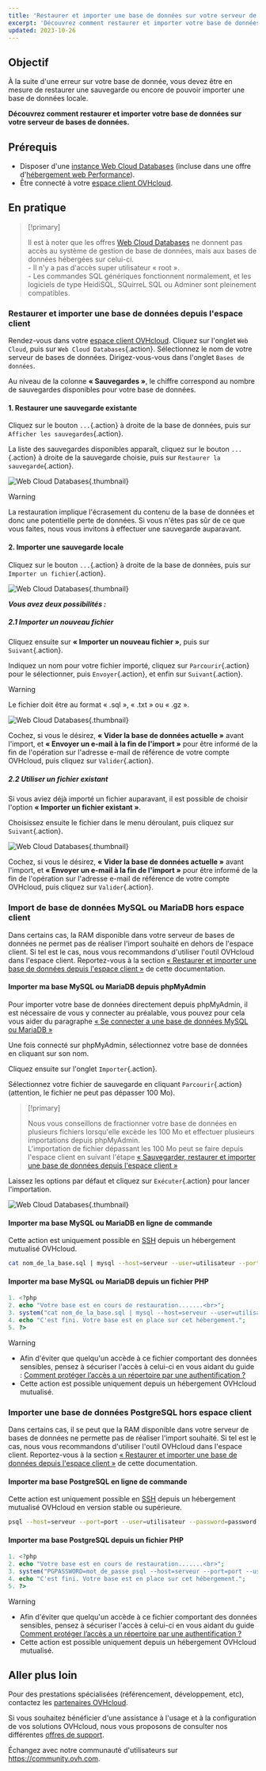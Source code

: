 ```yaml
---
title: 'Restaurer et importer une base de données sur votre serveur de bases de données'
excerpt: 'Découvrez comment restaurer et importer votre base de données'
updated: 2023-10-26
---
```


## Objectif

À la suite d'une erreur sur votre base de donnée, vous devez être en mesure de restaurer une sauvegarde ou encore de pouvoir importer une base de données locale. 

**Découvrez comment restaurer et importer votre base de données sur votre serveur de bases de données.**

## Prérequis

- Disposer d'une [instance Web Cloud Databases](https://www.ovhcloud.com/fr/web-cloud/databases/) (incluse dans une offre d'[hébergement web Performance](https://www.ovhcloud.com/fr/web-hosting/)).
- Être connecté à votre [espace client OVHcloud](https://www.ovh.com/auth/?action=gotomanager&from=https://www.ovh.com/fr/&ovhSubsidiary=fr).

## En pratique

> [!primary]
>
> Il est à noter que les offres [Web Cloud Databases](https://www.ovh.com/fr/cloud-databases) ne donnent pas accès au système de gestion de base de données, mais aux bases de données hébergées sur celui-ci.
> <br> - Il n'y a pas d'accès super utilisateur « root ».
> <br> - Les commandes SQL génériques fonctionnent normalement, et les logiciels de type HeidiSQL, SQuirreL SQL ou Adminer sont pleinement compatibles.
> 

### Restaurer et importer une base de données depuis l'espace client

Rendez-vous dans votre [espace client OVHcloud](https://www.ovh.com/auth/?action=gotomanager&from=https://www.ovh.com/fr/&ovhSubsidiary=fr). Cliquez sur l'onglet `Web Cloud`, puis sur `Web Cloud Databases`{.action}. Sélectionnez le nom de votre serveur de bases de données. Dirigez-vous-vous dans l'onglet `Bases de données`.

Au niveau de la colonne **« Sauvegardes »**, le chiffre correspond au nombre de sauvegardes disponibles pour votre base de données.

#### 1\. Restaurer une sauvegarde existante

Cliquez sur le bouton `...`{.action} à droite de la base de données, puis sur `Afficher les sauvegardes`{.action}.

La liste des sauvegardes disponibles apparaît, cliquez sur le bouton `...`{.action} à droite de la sauvegarde choisie, puis sur `Restaurer la sauvegarde`{.action}.

![Web Cloud Databases](images/restore-the-backup.png){.thumbnail}

> [!warning]
>
> La restauration implique l'écrasement du contenu de la base de données et donc une potentielle perte de données. Si vous n'êtes pas sûr de ce que vous faites, nous vous invitons à effectuer une sauvegarde auparavant.
> 

#### 2\. Importer une sauvegarde locale

Cliquez sur le bouton `...`{.action} à droite de la base de données, puis sur `Importer un fichier`{.action}.

![Web Cloud Databases](images/import-file.png){.thumbnail}

***Vous avez deux possibilités :***

##### 2\.1 Importer un nouveau fichier

Cliquez ensuite sur **« Importer un nouveau fichier »**, puis sur `Suivant`{.action}.

Indiquez un nom pour votre fichier importé, cliquez sur `Parcourir`{.action} pour le sélectionner, puis `Envoyer`{.action}, et enfin sur `Suivant`{.action}.

> [!warning]
>
> Le fichier doit être au format « .sql », « .txt » ou « .gz ».
> 

![Web Cloud Databases](images/database-import-new-file-step-2.png){.thumbnail}

Cochez, si vous le désirez, **« Vider la base de données actuelle »** avant l'import, et **« Envoyer un e-mail à la fin de l'import »** pour être informé de la fin de l'opération sur l'adresse e-mail de référence de votre compte OVHcloud, puis cliquez sur `Valider`{.action}.

##### 2\.2 Utiliser un fichier existant

Si vous aviez déjà importé un fichier auparavant, il est possible de choisir l'option **« Importer un fichier existant »**.

Choisissez ensuite le fichier dans le menu déroulant, puis cliquez sur `Suivant`{.action}.

![Web Cloud Databases](images/database-import-existing-file-step-2.png){.thumbnail}

Cochez, si vous le désirez, **« Vider la base de données actuelle »** avant l'import, et **« Envoyer un e-mail à la fin de l'import »** pour être informé de la fin de l'opération sur l'adresse e-mail de référence de votre compte OVHcloud, puis cliquez sur `Valider`{.action}.

### Import de base de données MySQL ou MariaDB hors espace client

Dans certains cas, la RAM disponible dans votre serveur de bases de données ne permet pas de réaliser l'import souhaité en dehors de l'espace client. Si tel est le cas, nous vous recommandons d'utiliser l'outil OVHcloud dans l'espace client. Reportez-vous à la section [« Restaurer et importer une base de données depuis l'espace client »](./#sauvegarde-restauration-et-importation-depuis-lespace-client) de cette documentation.

#### Importer ma base MySQL ou MariaDB depuis phpMyAdmin
Pour importer votre base de données directement depuis phpMyAdmin, il est nécessaire de vous y connecter au préalable, vous pouvez pour cela vous aider du paragraphe [« Se connecter a une base de données MySQL ou MariaDB »](/pages/web_cloud/web_cloud_databases/connecting-to-database-on-database-server#se-connecter-a-une-base-de-donnees-mysql-ou-mariadb)

Une fois connecté sur phpMyAdmin, sélectionnez votre base de données en cliquant sur son nom.

Cliquez ensuite sur l'onglet `Importer`{.action}.

Sélectionnez votre fichier de sauvegarde en cliquant `Parcourir`{.action} (attention, le fichier ne peut pas dépasser 100 Mo).

> [!primary]
>
> Nous vous conseillons de fractionner votre base de données en plusieurs fichiers lorsqu'elle excède les 100 Mo et effectuer plusieurs importations depuis phpMyAdmin.<br>
> L'importation de fichier dépassant les 100 Mo peut se faire depuis l'espace client en suivant l'étape [« Sauvegarder, restaurer et importer une base de données depuis l'espace client »](./#sauvegarder-restaurer-et-importer-une-base-de-donnees-depuis-lespace-client) 

Laissez les options par défaut et cliquez sur `Exécuter`{.action} pour lancer l'importation.

![Web Cloud Databases](images/pma-upload-backup-web-cloud-db.png){.thumbnail}

#### Importer ma base MySQL ou MariaDB en ligne de commande

Cette action est uniquement possible en [SSH](/pages/web_cloud/web_hosting/ssh_on_webhosting) depuis un hébergement mutualisé OVHcloud.

```bash
cat nom_de_la_base.sql | mysql --host=serveur --user=utilisateur --port=port --password=password nom_de_la_base
```
#### Importer ma base MySQL ou MariaDB depuis un fichier PHP

```php
1. <?php
2. echo "Votre base est en cours de restauration.......<br>";
3. system("cat nom_de_la_base.sql | mysql --host=serveur --user=utilisateur --port=port --password=password nom_de_la_base");
4. echo "C'est fini. Votre base est en place sur cet hébergement.";
5. ?>
```

> [!warning]
>
> - Afin d'éviter que quelqu'un accède à ce fichier comportant des données sensibles, pensez à sécuriser l'accès à celui-ci en vous aidant du guide : [Comment protéger l’accès a un répertoire par une authentification ?](/pages/web_cloud/web_hosting/htaccess_protect_directory_by_password)
> - Cette action est possible uniquement depuis un hébergement OVHcloud mutualisé.
>

### Importer une base de données PostgreSQL hors espace client

Dans certains cas, il se peut que la RAM disponible dans votre serveur de bases de données ne permette pas de réaliser l'import souhaité. Si tel est le cas, nous vous recommandons d'utiliser l'outil OVHcloud dans l'espace client. Reportez-vous à la section [« Restaurer et importer une base de données depuis l'espace client »](./#sauvegarde-restauration-et-importation-depuis-lespace-client) de cette documentation.

#### Importer ma base PostgreSQL en ligne de commande

Cette action est uniquement possible en [SSH](/pages/web_cloud/web_hosting/ssh_on_webhosting) depuis un hébergement mutualisé OVHcloud en version stable ou supérieure.

```bash
psql --host=serveur --port=port --user=utilisateur --password=password nom_de_la_base < nom_de_la_base.sql
```

#### Importer ma base PostgreSQL depuis un fichier PHP

```php
1. <?php
2. echo "Votre base est en cours de restauration.......<br>";
3. system("PGPASSWORD=mot_de_passe psql --host=serveur --port=port --user=utilisateur --password=password nom_de_la_base < nom_de_la_base.sql");
4. echo "C'est fini. Votre base est en place sur cet hébergement.";
5. ?>
```

> [!warning]
>
> - Afin d'éviter que quelqu'un accède à ce fichier comportant des données sensibles, pensez à sécuriser l'accès à celui-ci en vous aidant du guide [Comment protéger l’accès a un répertoire par une authentification ?](/pages/web_cloud/web_hosting/ssh_on_webhosting)
> - Cette action est possible uniquement depuis un hébergement OVHcloud mutualisé.
>

## Aller plus loin

Pour des prestations spécialisées (référencement, développement, etc), contactez les [partenaires OVHcloud](https://partner.ovhcloud.com/fr/).

Si vous souhaitez bénéficier d'une assistance à l'usage et à la configuration de vos solutions OVHcloud, nous vous proposons de consulter nos différentes [offres de support](https://www.ovhcloud.com/fr/support-levels/).

Échangez avec notre communauté d'utilisateurs sur <https://community.ovh.com>.

